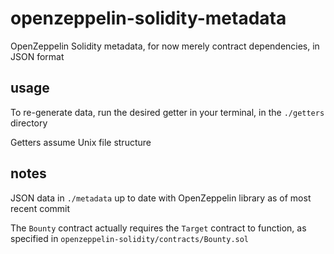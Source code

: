 # openzeppelin-solidity-metadata
OpenZeppelin Solidity metadata, for now merely contract dependencies, in JSON format

## usage
To re-generate data, run the desired getter in your terminal, in the `./getters` directory

Getters assume Unix file structure

## notes
JSON data in `./metadata` up to date with OpenZeppelin library as of most recent commit

The `Bounty` contract actually requires the `Target` contract to function, as specified in `openzeppelin-solidity/contracts/Bounty.sol`
